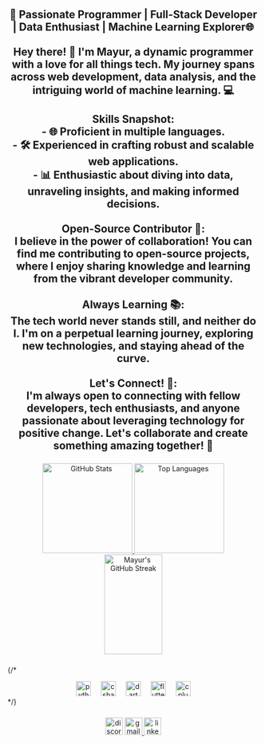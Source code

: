 <h2 align="center">🚀 Passionate Programmer | Full-Stack Developer | Data Enthusiast | Machine Learning Explorer🌐<br><br>Hey there! 👋 I'm Mayur, a dynamic programmer with a love for all things tech. My journey spans across web development, data analysis, and the intriguing world of machine learning. 💻<br><br>Skills Snapshot:<br>- 🌐 Proficient in multiple languages.<br>- 🛠️ Experienced in crafting robust and scalable web applications.<br>- 📊 Enthusiastic about diving into data, unraveling insights, and making informed decisions.<br><br>Open-Source Contributor 🚀:<br>I believe in the power of collaboration! You can find me contributing to open-source projects, where I enjoy sharing knowledge and learning from the vibrant developer community.<br><br>Always Learning 📚:<br>The tech world never stands still, and neither do I. I'm on a perpetual learning journey, exploring new technologies, and staying ahead of the curve.<br><br>Let's Connect! 🌟:<br>I'm always open to connecting with fellow developers, tech enthusiasts, and anyone passionate about leveraging technology for positive change. Let's collaborate and create something amazing together! 🤝</h2>

###

<div align="center">
  <!-- GitHub Stats -->
  <a href="https://github.com/mayur858">
    <img src="https://github-readme-stats-sigma-five.vercel.app/api?username=mayur858&show_icons=true&include_all_commits=true&count_private=true&theme=dracula&hide_border=false" height="180" alt="GitHub Stats" />
  </a>
  <!-- Most Used Languages -->
  <a href="https://github.com/mayur858">
    <img src="https://github-readme-stats-sigma-five.vercel.app/api/top-langs/?username=mayur858&layout=compact&langs_count=6&theme=dracula&hide_border=false" height="180" alt="Top Languages" />
  </a>
  <br />

 <!-- GitHub Activity Streak -->
  <img src="https://github-readme-streak-stats.herokuapp.com/?user=mayur858&&theme=dracula&hide_border=false" alt="Mayur's GitHub Streak" width="48%" height="200" style="object-fit: cover;"/>
</div>






###
{/*
<div align="center">
  <img src="https://cdn.jsdelivr.net/gh/devicons/devicon/icons/python/python-original.svg" height="30" alt="python logo"  />
  <img width="12" />
  <img src="https://cdn.jsdelivr.net/gh/devicons/devicon/icons/csharp/csharp-original.svg" height="30" alt="csharp logo"  />
  <img width="12" />
  <img src="https://cdn.jsdelivr.net/gh/devicons/devicon/icons/dart/dart-original.svg" height="30" alt="dart logo"  />
  <img width="12" />
  <img src="https://cdn.jsdelivr.net/gh/devicons/devicon/icons/flutter/flutter-original.svg" height="30" alt="flutter logo"  />
  <img width="12" />
  <img src="https://cdn.jsdelivr.net/gh/devicons/devicon/icons/cplusplus/cplusplus-original.svg" height="30" alt="cplusplus logo"  />
</div>
*/}

###

<div align="center">
  <img src="https://img.shields.io/static/v1?message=Discord&logo=discord&label=&color=7289DA&logoColor=white&labelColor=&style=for-the-badge" height="35" alt="discord logo"  />
  <a href="kmayur819@gamil.com" target="_blank">
    <img src="https://img.shields.io/static/v1?message=Gmail&logo=gmail&label=&color=D14836&logoColor=white&labelColor=&style=for-the-badge" height="35" alt="gmail logo"  />
  </a>
  <a href="https://www.linkedin.com/in/mayur-kumar-garchar/" target="_blank">
    <img src="https://img.shields.io/static/v1?message=LinkedIn&logo=linkedin&label=&color=0077B5&logoColor=white&labelColor=&style=for-the-badge" height="35" alt="linkedin logo"  />
  </a>
</div>

###
